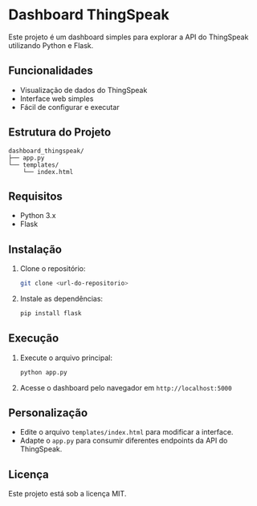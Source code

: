 # Dashboard ThingSpeak

Este projeto é um dashboard simples para explorar a API do ThingSpeak utilizando Python e Flask.

## Funcionalidades
- Visualização de dados do ThingSpeak
- Interface web simples
- Fácil de configurar e executar

## Estrutura do Projeto
```
dashboard_thingspeak/
├── app.py
└── templates/
    └── index.html
```

## Requisitos
- Python 3.x
- Flask

## Instalação
1. Clone o repositório:
   ```bash
   git clone <url-do-repositorio>
   ```
2. Instale as dependências:
   ```bash
   pip install flask
   ```

## Execução
1. Execute o arquivo principal:
   ```bash
   python app.py
   ```
2. Acesse o dashboard pelo navegador em `http://localhost:5000`

## Personalização
- Edite o arquivo `templates/index.html` para modificar a interface.
- Adapte o `app.py` para consumir diferentes endpoints da API do ThingSpeak.

## Licença
Este projeto está sob a licença MIT.
